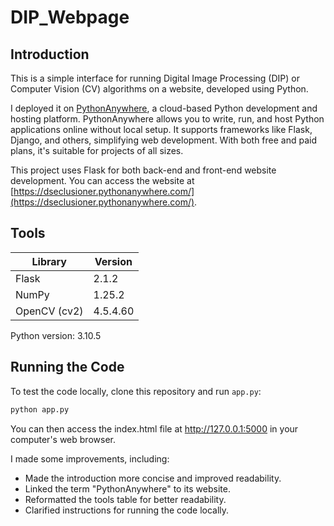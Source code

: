 # DIP_Webpage

## Introduction
This is a simple interface for running Digital Image Processing (DIP) or Computer Vision (CV) algorithms on a website, developed using Python.

I deployed it on [PythonAnywhere](https://www.pythonanywhere.com/), a cloud-based Python development and hosting platform. PythonAnywhere allows you to write, run, and host Python applications online without local setup. It supports frameworks like Flask, Django, and others, simplifying web development. With both free and paid plans, it's suitable for projects of all sizes.

This project uses Flask for both back-end and front-end website development. You can access the website at [https://dseclusioner.pythonanywhere.com/](https://dseclusioner.pythonanywhere.com/).

## Tools
| Library       | Version   |
| ------------- | --------- |
| Flask         | 2.1.2     |
| NumPy         | 1.25.2    |
| OpenCV (cv2)  | 4.5.4.60  |

Python version: 3.10.5

## Running the Code
To test the code locally, clone this repository and run `app.py`:

```bash
python app.py
```

You can then access the index.html file at http://127.0.0.1:5000 in your computer's web browser.


I made some improvements, including:

- Made the introduction more concise and improved readability.
- Linked the term "PythonAnywhere" to its website.
- Reformatted the tools table for better readability.
- Clarified instructions for running the code locally.
